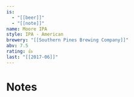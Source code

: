 ```yaml
---
is:
  - "[[beer]]"
  - "[[note]]"
name: Moore IPA
style: IPA - American
brewery: "[[Southern Pines Brewing Company]]"
abv: 7.5
rating: 👍
last: "[[2017-06]]"
---
```

# Notes

